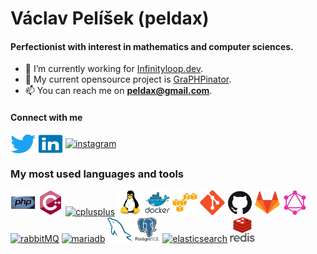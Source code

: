 # Václav Pelíšek (peldax)
#### Perfectionist with interest in mathematics and computer sciences.

- 🔭 I’m currently working for [Infinityloop.dev](https://www.infinityloop.dev).
- :wrench: My current opensource project is [GraPHPinator](https://github.com/infinityloop-dev/graphpinator).
- 📫 You can reach me on **peldax@gmail.com**.

#### Connect with me
<p align="left">
<a href="https://twitter.com/peldax" target="blank"><img align="center" src="https://raw.githubusercontent.com/devicons/devicon/master/icons/twitter/twitter-original.svg" alt="twitter" height="30" width="40" /></a>
<a href="https://linkedin.com/in/peldax" target="blank"><img align="center" src="https://raw.githubusercontent.com/devicons/devicon/master/icons/linkedin/linkedin-original.svg" alt="linkedin" height="30" width="40" /></a>
<a href="https://instagram.com/vaclav.pelisek" target="blank"><img align="center" src="https://cdn.jsdelivr.net/npm/simple-icons@4.15.0/icons/instagram.svg" alt="instagram" height="30" width="40" /></a>
</p>

### My most used languages and tools
<p align="left">
  <a href="https://www.php.net" target="_blank"><img src="https://raw.githubusercontent.com/devicons/devicon/master/icons/php/php-original.svg" alt="php" width="40" height="40"/></a>
  <a href="https://www.w3schools.com/cpp/" target="_blank"><img src="https://raw.githubusercontent.com/devicons/devicon/master/icons/cplusplus/cplusplus-original.svg" alt="cplusplus" width="40" height="40"/></a>
  <a href="https://www.nette.org/" target="_blank"><img src="https://files.nette.org/git/www/nette-logo-black.gif" alt="cplusplus" width="65" height="40"/></a>
  <a href="https://www.linux.org/" target="_blank"><img src="https://raw.githubusercontent.com/devicons/devicon/master/icons/linux/linux-original.svg" alt="linux" width="40" height="40"/></a>
  <a href="https://www.docker.com/" target="_blank"><img src="https://raw.githubusercontent.com/devicons/devicon/master/icons/docker/docker-original-wordmark.svg" alt="docker" width="40" height="40"/></a>
  <a href="https://aws.amazon.com/" target="_blank"><img src="https://raw.githubusercontent.com/devicons/devicon/master/icons/amazonwebservices/amazonwebservices-original.svg" alt="amazonwebservices" width="40" height="40"/></a>
  <a href="https://git-scm.com/" target="_blank"><img src="https://raw.githubusercontent.com/devicons/devicon/master/icons/git/git-original.svg" alt="git" width="40" height="40"/></a> 
  <a href="https://github.com/" target="_blank"><img src="https://raw.githubusercontent.com/devicons/devicon/master/icons/github/github-original.svg" alt="github" width="40" height="40"/></a> 
  <a href="https://gitlab.com/" target="_blank"><img src="https://raw.githubusercontent.com/devicons/devicon/master/icons/gitlab/gitlab-original.svg" alt="gitlab" width="40" height="40"/></a> 
  <a href="https://graphql.org" target="_blank"><img src="https://raw.githubusercontent.com/devicons/devicon/master/icons/graphql/graphql-plain.svg" alt="graphql" width="40" height="40"/></a> 
  <a href="https://www.rabbitmq.com" target="_blank"><img src="https://www.vectorlogo.zone/logos/rabbitmq/rabbitmq-icon.svg" alt="rabbitMQ" width="40" height="40"/></a> 
  <a href="https://mariadb.org/" target="_blank"><img src="https://www.vectorlogo.zone/logos/mariadb/mariadb-icon.svg" alt="mariadb" width="40" height="40"/></a> 
  <a href="https://www.mysql.com/" target="_blank"><img src="https://raw.githubusercontent.com/devicons/devicon/master/icons/mysql/mysql-original.svg" alt="mysql" width="40" height="40"/></a>
  <a href="https://www.postgresql.org" target="_blank"><img src="https://raw.githubusercontent.com/devicons/devicon/master/icons/postgresql/postgresql-original-wordmark.svg" alt="postgresql" width="40" height="40"/></a>
  <a href="https://www.elastic.co" target="_blank"><img src="https://www.vectorlogo.zone/logos/elastic/elastic-icon.svg" alt="elasticsearch" width="40" height="40"/></a>
  <a href="https://redis.io" target="_blank"><img src="https://raw.githubusercontent.com/devicons/devicon/master/icons/redis/redis-original-wordmark.svg" alt="redis" width="40" height="40"/></a>
</p>
